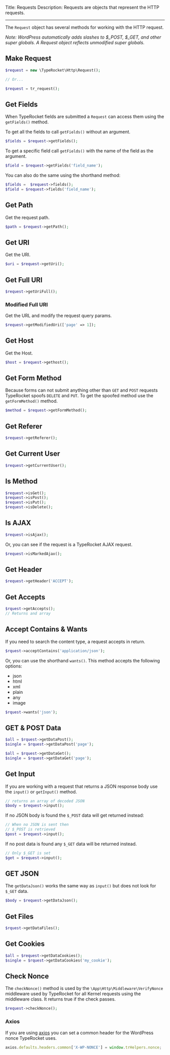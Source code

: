 Title: Requests
Description: Requests are objects that represent the HTTP requests.

---

The `Request` object has several methods for working with the HTTP request.

*Note: WordPress automatically adds slashes to $_POST, $_GET, and other super globals. A Request object reflects unmodified super globals.*

## Make Request

```php
$request = new \TypeRocket\Http\Request();

// Or...

$request = tr_request();
```

## Get Fields

When TypeRocket fields are submitted a `Request` can access them using the `getFields()` method.

To get all the fields to call `getFields()` without an argument.

```php
$fields = $request->getFields();
```

To get a specific field call `getFields()` with the name of the field as the argument.

```php
$field = $request->getFields('field_name');
```

You can also do the same using the shorthand method:

```php
$fields =  $request->fields();
$field = $request->fields('field_name');
```

## Get Path

Get the request path.

```php
$path = $request->getPath();
```

## Get URI

Get the URI.

```php
$uri = $request->getUri();
```

## Get Full URI

```php
$request->getUriFull();
```

### Modified Full URI

Get the URL and modify the request query params.

```php
$request->getModifiedUri(['page' => 1]);
```

## Get Host

Get the Host.

```php
$host = $request->gethost();
```

## Get Form Method

Because forms can not submit anything other than `GET` and `POST` requests TypeRocket spoofs `DELETE` and `PUT`. To get the spoofed method use the `getFormMethod()` method.

```php
$method = $request->getFormMethod();
```

## Get Referer

```php
$request->getReferer();
```

## Get Current User

```php
$request->getCurrentUser();
```

## Is Method

```php
$request->isGet();
$request->isPost();
$request->isPut();
$request->isDelete();
```

## Is AJAX

```php
$request->isAjax();
```

Or, you can see if the request is a TypeRocket AJAX request.

```php
$request->isMarkedAjax();
```

## Get Header

```php
$request->getHeader('ACCEPT');
```

## Get Accepts

```php
$rquest->getAccepts();
// Returns and array
```

## Accept Contains & Wants 

If you need to search the content type, a request accepts in return.

```php
$rquest->acceptContains('application/json');
```

Or, you can use the shorthand `wants()`. This method accepts the following options:

- json
- html
- xml
- plain
- any
- image

```php
$rquest->wants('json');
```

## GET & POST Data

```php
$all = $rquest->getDataPost();
$single = $rquest->getDataPost('page');

$all = $rquest->getDataGet();
$single = $rquest->getDataGet('page');
```

## Get Input

If you are working with a request that returns a JSON response body use the `input()` or `getInput()` method.

```php
// returns an array of decoded JSON
$body = $request->input();
```

If no JSON body is found the `$_POST` data will get returned instead:

```php
// When no JSON is sent then 
// $_POST is retrieved 
$post = $request->input();
```

If no post data is found any `$_GET` data will be returned instead.

```php
// Only $_GET is set
$get = $request->input();
```

## GET JSON

The `getDataJson()`  works the same way as `input()` but does not look for `$_GET` data.

```php
$body = $request->getDataJson();
```

## Get Files

```php
$rquest->getDataFiles();
```

## Get Cookies

```php
$all = $request->getDataCookies();
$single = $rquest->getDataCookies('my_cookie');
```

## Check Nonce

The `checkNonce()` method is used by the `\App\Http\Middleware\VerifyNonce` middleware used by TypeRocket for all Kernel requests using the middleware class. It returns true if the check passes.

```php
$request->checkNonce();
```

### Axios

If you are using [axios](https://github.com/axios/axios) you can set a common header for the WordPress nonce TypeRocket uses.

```javascript
axios.defaults.headers.common['X-WP-NONCE'] = window.trHelpers.nonce;
```